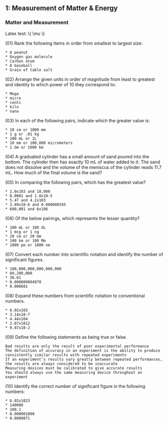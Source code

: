 ## 1: Measurement of Matter & Energy

### Matter and Measurement

Latex test: \\( \mu \\)

(01) Rank the following items in order from smallest to largest size:

    * A peanut
    * Oxygen gas molecule
    * Carbon atom
    * A baseball
    * Grain of table salt

(02) Arrange the given units in order of magnitude from least to greatest and identity to which power of 10 they correspond to:

    * Mega
    * micro
    * centi
    * kilo
    * nano

(03) In each of the following pairs, indicate which the greater value is:

    * 10 cm or 1000 mm
    * 1 g or .01 kg
    * 100 mL or 1L
    * 10 mm or 100,000 micrometers
    * 1 Gm or 1000 km

(04) A graduated cylinder has a small amount of sand poured into the bottom. The cylinder then has exactly 10 mL of water added to it. The sand does not dissolve and the volume of the meniscus of the cylinder reads 11.7 mL. How much of the final volume is the sand?

(05) In comparing the following pairs, which has the greatest value?

    * 1.0x103 and 10,000
    * 0.0001 and 1.0x10-5
    * 5.47 and 4.2x103
    * 3.89x10-6 and 0.000000345
    * 600,001 and 6x106

(06) Of the below pairings, which represents the lesser quantity?

    * 100 mL or 100 dL
    * 1 mcg or 1 ng
    * 20 cm or 20 mm
    * 100 km or 100 Mm
    * 1000 pm or 1000 nm

(07) Convert each number into scientific notation and identify the number of significant figures.

    * 100,000,000,000,000,000
    * 60,200,000
    * 30.01
    * 0.000000004970
    * 0.000601

(08) Expand these numbers from scientific notation to conventional numbers.

    * 6.02x103
    * 3.14x10-7
    * 4.44x104
    * 2.87x1012
    * 9.87x10-2

(09) Define the following statements as being true or false.

    Bad results are only the result of poor experimental performance
    The definition of accuracy in an experiment is the ability to produce consistently similar results with repeated experiments
    If an experiment’s results vary greatly between repeated performances, the results are always considered to be inaccurate
    Measuring devices must be calibrated to give accurate results
    You should always use the same measuring device throughout an experiment

(10) Identify the correct number of significant figure in the following numbers:

    * 6.02x1023
    * 140000
    * 100.1
    * 0.000001000
    * 0.0000071
